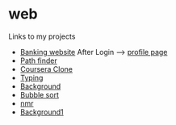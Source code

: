 # web

Links to my projects

<ul>
    <li><a href="https://keval9shah.000webhostapp.com" target="_blank">Banking website</a> After Login --> <a href="https://keval9shah.000webhostapp.com/details" target="_blank">profile page</a></li>
    <li><a href="https://keval9shah.github.io/web/pathfinder" target="_blank">Path finder</a></li>
    <li><a href="https://keval9shah.github.io/web/courseraclone" target="_blank">Coursera Clone</a></li>
    <li><a href="https://keval9shah.github.io/web/type" target="_blank">Typing</a></li>
    <li><a href="https://keval9shah.github.io/web/background" target="_blank">Background</a></li>
    <li><a href="https://keval9shah.github.io/web/bubbleSort" target="_blank">Bubble sort</a></li>
    <li><a href="https://keval9shah.github.io/web/nmr" target="_blank">nmr</a></li>
    <li><a href="https://keval9shah.github.io/web/back1" target="_blank">Background1</a></li>
</ul>
